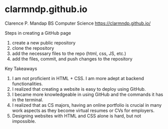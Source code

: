 # clarmndp.github.io

Clarence P. Mandap
BS Computer Science
https://clarmndp.github.io/

Steps in creating a GitHub page
1. create a new public repository
2. clone the repository
3. add the necessary files to the repo (html, css, JS, etc.)
4. add the files, commit, and push changes to the repository

Key Takeaways
1. I am not proficient in HTML + CSS. I am more adept at backend functionalities.
2. I realized that creating a website is easy to deploy using GitHub.
3. I became more knowledgeable in using GitHub and the commands it has in the terminal.
4. I realized that as CS majors, having an online portfolio is crucial in many work aspects as they become virtual resumes or CVs for employers.
5. Designing websites with HTML and CSS alone is hard, but not impossible.